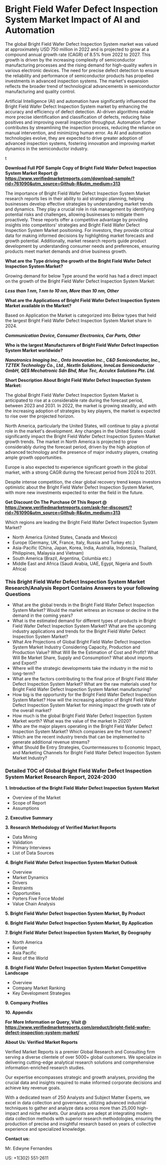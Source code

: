 <meta name="title" content="Global Bright Field Wafer Defect Inspection System Market Impact of AI and Automation"><meta name="description" content="The global Bright Field Wafer Defect Inspection System market was valued at approximately USD 750 million in 2022 and is projected to grow at a compound annual growth "><meta name="title" content="Bright Field Wafer Defect Inspection System Market Size, Share, Scope, Trends, Growth, Opportunities, Analysis, Forecast"><h1>Bright Field Wafer Defect Inspection System Market Impact of AI and Automation</h1><p>The global Bright Field Wafer Defect Inspection System market was valued at approximately USD 750 million in 2022 and is projected to grow at a compound annual growth rate (CAGR) of 8.5% from 2022 to 2027. This growth is driven by the increasing complexity of semiconductor manufacturing processes and the rising demand for high-quality wafers in various electronic devices. The need for precise defect detection to ensure the reliability and performance of semiconductor products has propelled investments in advanced inspection systems. The market's expansion reflects the broader trend of technological advancements in semiconductor manufacturing and quality control.</p><p>Artificial Intelligence (AI) and automation have significantly influenced the Bright Field Wafer Defect Inspection System market by enhancing the accuracy and efficiency of defect detection. AI-driven algorithms enable more precise identification and classification of defects, reducing false positives and improving overall inspection throughput. Automation further contributes by streamlining the inspection process, reducing the reliance on manual intervention, and minimizing human error. As AI and automation technologies evolve, they are expected to drive greater adoption of advanced inspection systems, fostering innovation and improving market dynamics in the semiconductor industry.</p>t</p><p id="" class=""><strong>Download Full PDF Sample Copy of Bright Field Wafer Defect Inspection System Market Report @ <a href="https://www.verifiedmarketreports.com/download-sample/?rid=761090&utm_source=Github-R&utm_medium=313" target="_blank">https://www.verifiedmarketreports.com/download-sample/?rid=761090&utm_source=Github-R&utm_medium=313</a></strong></p><p>The importance of&nbsp;Bright Field Wafer Defect Inspection System Market research reports lies in their ability to aid strategic planning, helping businesses develop effective strategies by understanding market trends and dynamics. They play a crucial role in risk management by identifying potential risks and challenges, allowing businesses to mitigate them proactively. These reports offer a competitive advantage by providing insights into competitors' strategies and Bright Field Wafer Defect Inspection System Market positioning. For investors, they provide critical data for making informed decisions by highlighting market forecasts and growth potential. Additionally, market research reports guide product development by understanding consumer needs and preferences, ensuring products meet market demands and drive business growth.</p><p><strong>What are the&nbsp;Type driving the growth of the Bright Field Wafer Defect Inspection System Market?</strong></p><p id="" class="">Growing demand for below Type around the world has had a direct impact on the growth of the Bright Field Wafer Defect Inspection System Market:</p><em><strong>Less than 1 nm, 1 nm to 10 nm, More than 10 nm, Other</strong></em></p><strong>What are the&nbsp;Applications&nbsp;of Bright Field Wafer Defect Inspection System Market available in the Market?</strong></p><p id="" class="">Based on Application the Market is categorized into Below types that held the largest Bright Field Wafer Defect Inspection System Market share In 2024.</p><em><strong>Communication Device, Consumer Electronics, Car Parts, Other</strong></em></p><strong>Who is the largest Manufacturers of Bright Field Wafer Defect Inspection System Market worldwide?</strong></p><p><em><strong>Nanotronics Imaging Inc., Onto Innovation Inc., C&D Semiconductor, Inc., TZTEK Technology Co., Ltd., NextIn Solutions, InnoLas Semiconductor GmbH, QES Mechatronic Sdn Bhd, Mue Tec, Acculex Solutions Pte. Ltd.</strong></em></p><p id="" class=""><strong>Short Description About Bright Field Wafer Defect Inspection System Market:</strong></p><p>The global Bright Field Wafer Defect Inspection System Market is anticipated to rise at a considerable rate during the forecast period, between 2023 and 2031. In 2022, the market is growing steadily, and with the increasing adoption of strategies by key players, the market is expected to rise over the projected horizon.</p><p>North America, particularly the United States, will continue to play a pivotal role in the market's development. Any changes in the United States could significantly impact the Bright Field Wafer Defect Inspection System Market growth trends. The market in North America is projected to grow considerably during the forecast period, driven by the high adoption of advanced technology and the presence of major industry players, creating ample growth opportunities.</p><p>Europe is also expected to experience significant growth in the global market, with a strong CAGR during the forecast period from 2024 to 2031.</p><p>Despite intense competition, the clear global recovery trend keeps investors optimistic about the Bright Field Wafer Defect Inspection System Market, with more new investments expected to enter the field in the future.</p><p id="" class=""><strong>Get Discount On The Purchase Of This Report @ <a href="https://www.verifiedmarketreports.com/ask-for-discount/?rid=761090&utm_source=Github-R&utm_medium=313" target="_blank">https://www.verifiedmarketreports.com/ask-for-discount/?rid=761090&utm_source=Github-R&utm_medium=313</a></strong></p>Which regions are leading the Bright Field Wafer Defect Inspection System Market?</p><ul><li>North America (United States, Canada and Mexico)</li><li>Europe (Germany, UK, France, Italy, Russia and Turkey etc.)</li><li>Asia-Pacific (China, Japan, Korea, India, Australia, Indonesia, Thailand, Philippines, Malaysia and Vietnam)</li><li>South America (Brazil, Argentina, Columbia etc.)</li><li>Middle East and Africa (Saudi Arabia, UAE, Egypt, Nigeria and South Africa)</li></ul><h3 id="" class="">This Bright Field Wafer Defect Inspection System Market Research/Analysis Report Contains Answers to your following Questions</h3><ul><li>What are the global trends in the Bright Field Wafer Defect Inspection System Market? Would the market witness an increase or decline in the demand in the coming years?</li><li>What is the estimated demand for different types of products in Bright Field Wafer Defect Inspection System Market? What are the upcoming industry applications and trends for the Bright Field Wafer Defect Inspection System Market?</li><li>What Are Projections of Global Bright Field Wafer Defect Inspection System Market Industry Considering Capacity, Production and Production Value? What Will Be the Estimation of Cost and Profit? What Will Be Market Share, Supply and Consumption? What about imports and Export?</li><li>Where will the strategic developments take the industry in the mid to long-term?</li><li>What are the factors contributing to the final price of Bright Field Wafer Defect Inspection System Market? What are the raw materials used for Bright Field Wafer Defect Inspection System Market manufacturing?</li><li>How big is the opportunity for the Bright Field Wafer Defect Inspection System Market? How will the increasing adoption of Bright Field Wafer Defect Inspection System Market for mining impact the growth rate of the overall market?</li><li>How much is the global Bright Field Wafer Defect Inspection System Market worth? What was the value of the market In 2020?</li><li>Who are the major players operating in the Bright Field Wafer Defect Inspection System Market? Which companies are the front runners?</li><li>Which are the recent industry trends that can be implemented to generate additional revenue streams?</li><li>What Should Be Entry Strategies, Countermeasures to Economic Impact, and Marketing Channels for Bright Field Wafer Defect Inspection System Market Industry?</li></ul><h3 id="" class="">Detailed TOC of Global Bright Field Wafer Defect Inspection System Market Research Report, 2024-2030</h3><p id="" class=""><strong>1. Introduction of the Bright Field Wafer Defect Inspection System Market</strong></p><ul><li>Overview of the Market</li><li>Scope of Report</li><li>Assumptions</li></ul><p id="" class=""><strong>2. Executive Summary</strong></p><p id="" class=""><strong>3. Research Methodology of Verified Market Reports</strong></p><ul><li>Data Mining</li><li>Validation</li><li>Primary Interviews</li><li>List of Data Sources</li></ul><p id="" class=""><strong>4. Bright Field Wafer Defect Inspection System Market Outlook</strong></p><ul><li>Overview</li><li>Market Dynamics</li><li>Drivers</li><li>Restraints</li><li>Opportunities</li><li>Porters Five Force Model</li><li>Value Chain Analysis</li></ul><p id="" class=""><strong>5. Bright Field Wafer Defect Inspection System Market, By Product</strong></p><p id="" class=""><strong>6. Bright Field Wafer Defect Inspection System Market, By Application</strong></p><p id="" class=""><strong>7. Bright Field Wafer Defect Inspection System Market, By Geography</strong></p><ul><li>North America</li><li>Europe</li><li>Asia Pacific</li><li>Rest of the World</li></ul><p id="" class=""><strong>8. Bright Field Wafer Defect Inspection System Market Competitive Landscape</strong></p><ul><li>Overview</li><li>Company Market Ranking</li><li>Key Development Strategies</li></ul><p id="" class=""><strong>9. Company Profiles</strong></p><p id="" class=""><strong>10. Appendix</strong></p><p id="" class=""><strong>For More Information or Query, Visit @ <a href="https://www.verifiedmarketreports.com/product/bright-field-wafer-defect-inspection-system-market/" target="_blank">https://www.verifiedmarketreports.com/product/bright-field-wafer-defect-inspection-system-market/</a></strong></p><p id="" class=""><strong>About Us: Verified Market Reports</strong></p><p id="" class="">Verified Market Reports is a premier Global Research and Consulting firm serving a diverse clientele of over 5000+ global customers. We specialize in delivering cutting-edge analytical research solutions and comprehensive information-enriched research studies.</p><p id="" class="">Our expertise encompasses strategic and growth analyses, providing the crucial data and insights required to make informed corporate decisions and achieve key revenue goals.</p><p id="" class="">With a dedicated team of 250 Analysts and Subject Matter Experts, we excel in data collection and governance, utilizing advanced industrial techniques to gather and analyze data across more than 25,000 high-impact and niche markets. Our analysts are adept at integrating modern data collection methods with superior research methodologies, ensuring the production of precise and insightful research based on years of collective experience and specialized knowledge.</p><p id="" class=""><strong>Contact us:</strong></p><p id="" class="">Mr. Edwyne Fernandes</p><p id="" class="">US: +1(302) 551-2611</p>